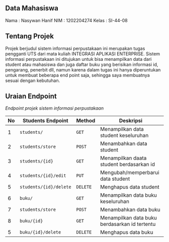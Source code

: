 ## Data Mahasiswa
Nama    : Nasywan Hanif
NIM     : 1202204274
Kelas   : SI-44-08

##  Tentang Projek
Projek berjudul sistem informasi perpustakaan ini merupakan tugas pengganti UTS dari mata kuliah INTEGRASI APLIKASI ENTERPRISE. Sistem informasi perpustakaan ini ditujukan untuk bisa menampilkan data dari student atau mahasiswa dan juga daftar buku yang berisikan informasi id, pengarang, penerbit dll, namun karena dalam tugas ini hanya diperuntukan untuk membuat beberapa end point saja, sehingga saya membuatnya sesuai dengan kebutuhan.

## Uraian Endpoint

*Endpoint projek sistem informasi perpustakaan*

| No  | Students Endpoint          | Method | Deskripsi                                         |
| --- | -------------------------- | ------ | ------------------------------------------------- |
| 1   | `students/`                | `GET`  | Menampilkan data student keseluruhan              |
| 2   | `students/store`           | `POST` | Menambahkan data student                          |
| 3   | `students/{id}`            | `GET`  | Menampilkan daata student berdasarkan id          |
| 4   | `students/{id}/edit`       | `PUT`  | Mengubah/memperbarui data student                 |
| 5   | `students/{id}/delete`     |`DELETE`| Menghapus data student                            |
| 6   | `buku/`                    | `GET`  | Menampilkan data buku keseluruhan                 |
| 7   | `students/store`           | `POST` | Menambahkan data buku                             |
| 8   | `buku/{id}`                | `GET`  | Menampilkan data buku berdasarkan id tertentu     |
| 5   | `buku/{id}/delete`         |`DELETE`| Menghapus data buku                               |



